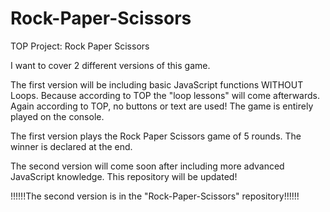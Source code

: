 # Rock-Paper-Scissors
TOP Project: Rock Paper Scissors

I want to cover 2 different versions of this game.

The first version will be including basic JavaScript functions WITHOUT Loops. Because according to TOP the "loop lessons" will come afterwards. Again according to TOP, no buttons or text are used! The game is entirely played on the console. 

The first version plays the Rock Paper Scissors game of 5 rounds. The winner is declared at the end.

The second version will come soon after including more advanced JavaScript knowledge. This repository will be updated!

!!!!!!The second version is in the "Rock-Paper-Scissors" repository!!!!!!
